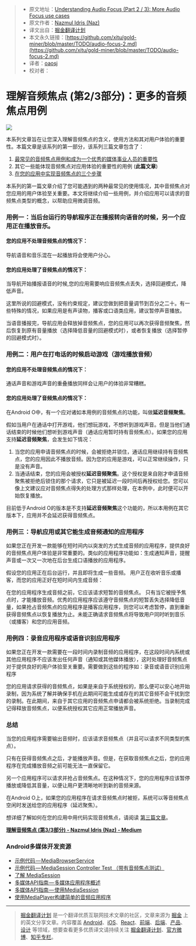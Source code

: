 > * 原文地址：[Understanding Audio Focus (Part 2 / 3): More Audio Focus use cases](https://medium.com/google-developers/audio-focus-2-42244043863a)
> * 原文作者：[Nazmul Idris (Naz)](https://medium.com/@nazmul?source=post_header_lockup)
> * 译文出自：[掘金翻译计划](https://github.com/xitu/gold-miner)
> * 本文永久链接：[https://github.com/xitu/gold-miner/blob/master/TODO/audio-focus-2.md](https://github.com/xitu/gold-miner/blob/master/TODO/audio-focus-2.md)
> * 译者：[oaosj](https://github.com/oaosj)
> * 校对者：

# 理解音频焦点 (第2/3部分)：更多的音频焦点用例

![](https://cdn-images-1.medium.com/max/2000/1*2_mUAwAihjBYMszQCCL0Mw.png)


本系列文章旨在让您深入理解音频焦点的含义，使用方法和其对用户体验的重要性。本篇文章是该系列的第一部分，该系列三篇文章包含了：

1.  [最常见的音频焦点用例和成为一个优秀的媒体事业人员的重要性](https://medium.com/@nazmul/audio-focus-1-6b32689e4380)
2.  其它一些能体现音频焦点对应用体验的重要性的用例 (**此篇文章**)
3.  [在您的应用中实现音频焦点的三个步骤](https://medium.com/@nazmul/audio-focus-3-cdc09da9c122)

本系列的第一篇文章介绍了您可能遇到的两种最常见的使用情况，其中音频焦点对您应用的用户体验至关重要。本文将继续介绍一些用例，并介绍应用可以请求的音频焦点类型的概念，以帮助应用微调音频。

### 用例一 ：当后台运行的导航程序正在播报转向语音的时候，另一个应用正在播放音乐。 

#### **您的应用不处理音频焦点的情况下：**

导航语音和音乐混在一起播放将会使用户分心。

#### **您的应用处理了音频焦点的情况下：**

当导航开始播报语音的时候,您的应用需要响应音频焦点丢失，选择回避模式，降低声音。

这里所说的回避模式，没有约束规定，建议您做到把音量调节到百分之二十。有一些特殊的情况，如果应用是有声读物，播客或口语类应用，建议暂停声音播放。

当语音播报完，导航应用会释放掉音频焦点，您的应用可以再次获得音频聚焦，然后恢复到原有音量播放（选择降低音量的回避模式时），或者恢复播放（选择暂停的回避模式时）。

### 用例二 ：用户在打电话的时候启动游戏（游戏播放音频）

#### **您的应用不处理音频焦点的情况下：**

通话声音和游戏声音的重叠播放同样会让用户的体验非常糟糕。

#### **您的应用处理了音频焦点的情况下：**

在Android O中，有一个应对诸如本用例的音频焦点的功能，叫做**延迟音频聚焦**。

假如当用户在通话中打开游戏，他们想玩游戏，不想听到游戏声音。但是当他们通话结束的时候他们想听到游戏声音（通话应用暂时持有音频焦点）。如果您的应用支持**延迟音频聚焦**，会发生如下情况：

1. 当您的应用申请音频焦点的时候，会被拒绝并锁住，通话应用继续持有音频焦点，您的应用因此不播放音频。因为您的应用是游戏，可以正常继续操作，只是没有声音。
2. 当通话结束，您的应用会被授权**延迟音频聚焦**。这个授权是来自刚才申请音频聚焦被拒绝后锁住的那个请求，它只是被延迟一段时间后再授权给您。您可以像上文建议应对音频焦点得失的处理方式那样处理，在本例中，此时便可以开始恢复播放。

目前低于Android O的版本是不支持**延迟音频聚焦**这个功能的，所以本用例在其它版本下，应用并不会延迟获得音频焦点。

### 用例三 ：导航应用或其它能生成音频通知的应用程序

如果您正在开发一款能够在短时间内以突发的方式生成音频的应用程序，提供良好的音频焦点用户体验是非常重要的。类似的应用程序功能如：生成通知声音，提醒声音或一次又一次地在后台生成口语播放的应用程序。

假设您的应用正在后台运行，并且即将生成一些音频。 用户正在收听音乐或播客，而您的应用正好在短时间内生成音频：

在您的应用程序生成音频之前，它应该请求短暂的音频焦点。 只有当它被授予焦点时，才能播放音频。优秀的应用程序应该遵守音频焦点的短暂丢失选择降低音量，如果抢占音频焦点的应用程序是播客应用程序，则您可以考虑暂停，直到重新获得音频焦点以恢复播放为止。未能正确请求音频焦点将导致用户同时听到音乐（或播客）和您的应用音频。

### 用例四 ：录音应用程序或语音识别应用程序

如果您正在开发一款需要在一段时间内录制音频的应用程序，在这段时间内系统或其他应用程序不应该发出任何声音（通知或其他媒体播放），这时处理好音频焦点对于提供良好的用户体验至关重要。需要做到这些的程序如：录音或语音识别应用程序

您的应用请求获得的音频焦点，如果是来自于系统授权的，那么便可以安心地开始录制，因为系统了解并确保手机在此期间可能生成或存在的其它音频不会干扰到您的录制。在此期间，来自于其它应用的音频焦点申请都会被系统拒绝。当录制完成记得释放音频焦点，以便系统授权其它应用正常播放声音。

### 总结

当您的应用程序需要输出音频时，应该请求音频焦点（并且可以请求不同类型的焦点）。

只有在获得音频焦点之后，才能播放声音。但是，在获取音频焦点之后，您的应用程序在完成播放音频之前可能无法一直保留它。

另一个应用程序可以请求并抢占音频焦点。在这种情况下，您的应用程序应该暂停播放或降低其音量，以便让用户更清晰地听到新的音频来源。

在Android O上，如果您的应用程序在请求音频焦点时被拒，系统可以等音频焦点空闲时发送给您的应用程序（延迟聚焦）。

想详细了解如何在您的应用中用代码实现音频焦点，请阅读 [第三篇文章](https://github.com/xitu/gold-miner/blob/master/TODO/audio-focus-3.md)。

[**理解音频焦点 (第3/3部分) - Nazmul Idris (Naz) - Medium**](https://github.com/xitu/gold-miner/blob/master/TODO/audio-focus-3.md)

### Android多媒体开发资源

*   [示例代码 — MediaBrowserService](https://github.com/googlesamples/android-MediaBrowserService)
*   [示例代码 — MediaSession Controller Test （带有音频焦点测试）](https://github.com/googlesamples/android-media-controller)
*   [了解 MediaSession](https://medium.com/google-developers/understanding-mediasession-part-1-3-e4d2725f18e4)
*   [多媒体API指南 — 多媒体应用程序概述](https://developer.android.com/guide/topics/media-apps/media-apps-overview.html)
*   [多媒体API指南 — 使用MediaSession](https://developer.android.com/guide/topics/media-apps/working-with-a-media-session.html)
*   [使用MediaPlayer构建简单的音频应用程序](https://medium.com/google-developers/building-a-simple-audio-app-in-android-part-1-3-c14d1a66e0f1)


---

> [掘金翻译计划](https://github.com/xitu/gold-miner) 是一个翻译优质互联网技术文章的社区，文章来源为 [掘金](https://juejin.im) 上的英文分享文章。内容覆盖 [Android](https://github.com/xitu/gold-miner#android)、[iOS](https://github.com/xitu/gold-miner#ios)、[React](https://github.com/xitu/gold-miner#react)、[前端](https://github.com/xitu/gold-miner#前端)、[后端](https://github.com/xitu/gold-miner#后端)、[产品](https://github.com/xitu/gold-miner#产品)、[设计](https://github.com/xitu/gold-miner#设计) 等领域，想要查看更多优质译文请持续关注 [掘金翻译计划](https://github.com/xitu/gold-miner)、[官方微博](http://weibo.com/juejinfanyi)、[知乎专栏](https://zhuanlan.zhihu.com/juejinfanyi)。
